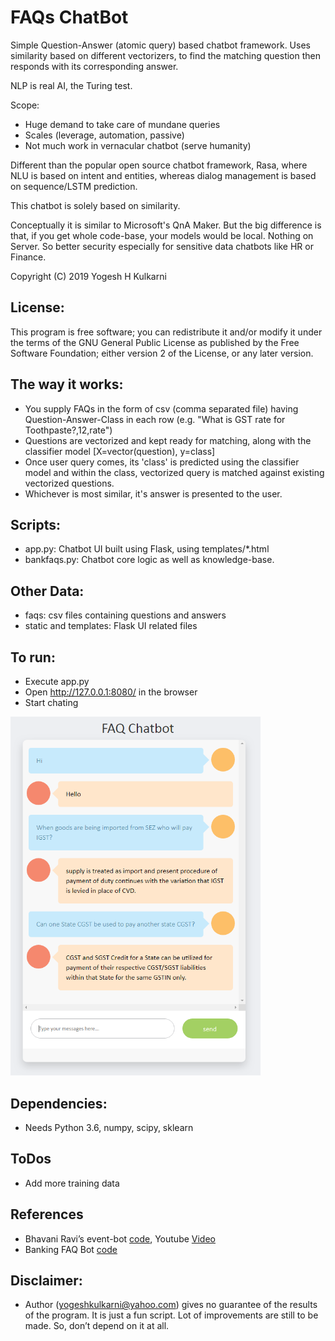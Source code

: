 # FAQs ChatBot

Simple Question-Answer (atomic query) based chatbot framework. 
Uses similarity based on different vectorizers, to find the matching question then responds with its corresponding answer.

NLP is real AI, the Turing test.

Scope: 
- Huge demand to take care of mundane queries
- Scales (leverage, automation, passive)
- Not much work in vernacular chatbot (serve humanity)

Different than the popular open source chatbot framework, Rasa, where NLU is based on intent and entities, whereas dialog management is based on sequence/LSTM prediction. 

This chatbot is solely based on similarity.

Conceptually it is similar to Microsoft's QnA Maker. But the big difference is that, if you get whole code-base, your models would be local. Nothing on Server. So better security especially for sensitive data chatbots like HR or Finance.

Copyright (C) 2019 Yogesh H Kulkarni

## License:
This program is free software; you can redistribute it and/or
modify it under the terms of the GNU General Public License
as published by the Free Software Foundation; either version 2
of the License, or any later version.

## The way it works:
* You supply FAQs in the form of csv (comma separated file) having Question-Answer-Class in each row (e.g. "What is GST rate for Toothpaste?,12,rate")
* Questions are vectorized and kept ready for matching, along with the classifier model [X=vector(question), y=class]
* Once user query comes, its 'class' is predicted using the classifier model and within the class, vectorized query is matched against existing vectorized questions. 
* Whichever is most similar, it's answer is presented to the user.

## Scripts:
* app.py: Chatbot UI built using Flask, using templates/*.html
* bankfaqs.py: Chatbot core logic as well as knowledge-base.


## Other Data:
* faqs: csv files containing questions and answers
* static and templates: Flask UI related files

## To run:
* Execute app.py
* Open http://127.0.0.1:8080/ in the browser
* Start chating

<img src="faqchatbot.png" alt="chatwindow" width="400"/>

## Dependencies:
* Needs Python 3.6, numpy, scipy, sklearn

## ToDos
* Add more training data


## References
* Bhavani Ravi’s event-bot [code](https://github.com/bhavaniravi/rasa-site-bot), Youtube [Video](https://www.youtube.com/watch?v=ojuq0vBIA-g)
* Banking FAQ Bot [code](https://github.com/MrJay10/banking-faq-bot)

## Disclaimer:
* Author (yogeshkulkarni@yahoo.com) gives no guarantee of the results of the program. It is just a fun script. Lot of improvements are still to be made. So, don’t depend on it at all.
